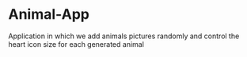 # Animal-App
Application in which we add animals pictures randomly and control the heart icon size for each generated animal 
